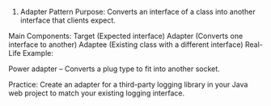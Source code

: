 1. Adapter Pattern
   Purpose: Converts an interface of a class into another interface that clients expect.

Main Components:
Target (Expected interface)
Adapter (Converts one interface to another)
Adaptee (Existing class with a different interface)
Real-Life Example:

Power adapter – Converts a plug type to fit into another socket.

Practice: Create an adapter for a third-party logging library in your Java web project to match your existing logging interface.